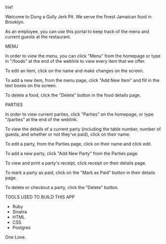 Irie!

Welcome to Dung a Gully Jerk Pit. We serve the finest Jamaican food in Brooklyn.

As an employee, you can use this portal to keep track of the menu and current guests at the restaurant. 

MENU

In order to view the menu, you can click "Menu" from the homepage or type in "/foods" at the end of the weblink to view every item that we offer.

To edit an item, click on the name and make changes on the screen.

To add a new item, from the menu page, click "Add New Item" and fill in the text boxes on the screen.

To delete a food, click the "Delete" button in the food details page.

PARTIES

In order to view current parties, click "Parties" on the homepage, or type "/parties" at the end of the weblink.

To view the details of a current party (including the table number, number of guests, and whether or not they've paid), click on their name.

To edit a party, from the Parties page, click on their name and click edit.

To add a new party, click "Add New Party" from the Parties page.

To view and print a party's receipt, click receipt on their details page. 

To mark a party as paid, click on the "Mark as Paid" button in their details page.

To delete or checkout a party, click the "Delete" button. 

TOOLS USED TO BUILD THIS APP
- Ruby
- Sinatra
- HTML
- CSS
- Postgres

One Love.